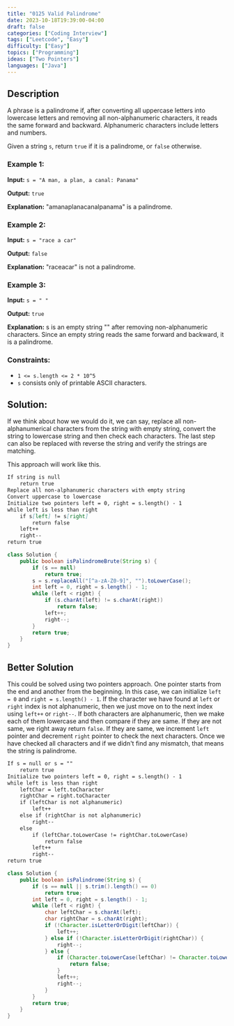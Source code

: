 ```yaml
---
title: "0125 Valid Palindrome"
date: 2023-10-18T19:39:00-04:00
draft: false
categories: ["Coding Interview"]
tags: ["Leetcode", "Easy"]
difficulty: ["Easy"]
topics: ["Programming"]
ideas: ["Two Pointers"]
languages: ["Java"]
---
```


## Description

A phrase is a palindrome if, after converting all uppercase letters into lowercase letters and removing all non-alphanumeric characters, it reads the same forward and backward. Alphanumeric characters include letters and numbers.

Given a string `s`, return `true` if it is a palindrome, or `false` otherwise.

### Example 1:

**Input:** `s = "A man, a plan, a canal: Panama"`

**Output:** `true`

**Explanation:** "amanaplanacanalpanama" is a palindrome.

### Example 2:

**Input:** `s = "race a car"`

**Output:** `false`

**Explanation:** "raceacar" is not a palindrome.

### Example 3:

**Input:** `s = " "`

**Output:** `true`

**Explanation:** s is an empty string "" after removing non-alphanumeric characters.
Since an empty string reads the same forward and backward, it is a palindrome.
 

### Constraints:

- `1 <= s.length <= 2 * 10^5`
- `s` consists only of printable ASCII characters.

## Solution:

If we think about how we would do it, we can say, replace all non-alphanumerical characters from the string with empty string, convert the string to lowercase string and then check each characters. The last step can also be replaced with reverse the string and verify the strings are matching.

This approach will work like this.

```markdown
If string is null
    return true
Replace all non-alphanumeric characters with empty string
Convert uppercase to lowercase
Initialize two pointers left = 0, right = s.length() - 1
while left is less than right
    if s[left] != s[right]
        return false
    left++
    right--
return true
```


```java
class Solution {
    public boolean isPalindromeBrute(String s) {
        if (s == null)
            return true;
        s = s.replaceAll("[^a-zA-Z0-9]", "").toLowerCase();
        int left = 0, right = s.length() - 1;
        while (left < right) {
            if (s.charAt(left) != s.charAt(right))
                return false;
            left++;
            right--;
        }
        return true;
    }
}
```

## Better Solution

This could be solved using two pointers approach. One pointer starts from the end and another from the beginning. In this case, we can initialize `left = 0` and `right = s.length() - 1`.
If the character we have found at `left` or `right` index is not alphanumeric, then we just move on to the next index using `left++` or `right--`.
If both characters are alphanumeric, then we make each of them lowercase and then compare if they are same. If they are not same, we right away return `false`. If they are same, we increment `left` pointer and decrement `right` pointer to check the next characters. Once we have checked all characters and if we didn't find any mismatch, that means the string is palindrome.

```markdown
If s = null or s = ""
    return true
Initialize two pointers left = 0, right = s.length() - 1
while left is less than right
    leftChar = left.toCharacter
    rightChar = right.toCharacter
    if (leftChar is not alphanumeric)
        left++
    else if (rightChar is not alphanumeric) 
        right--
    else 
        if (leftChar.toLowerCase != rightChar.toLowerCase)
            return false
        left++
        right--
return true
```

```java
class Solution {
    public boolean isPalindrome(String s) {
        if (s == null || s.trim().length() == 0)
            return true;
        int left = 0, right = s.length() - 1;
        while (left < right) {
            char leftChar = s.charAt(left);
            char rightChar = s.charAt(right);
            if (!Character.isLetterOrDigit(leftChar)) {
                left++;
            } else if (!Character.isLetterOrDigit(rightChar)) {
                right--;
            } else {
                if (Character.toLowerCase(leftChar) != Character.toLowerCase(rightChar)) {
                    return false;
                }
                left++;
                right--;
            }
        }
        return true;
    }
}
```

